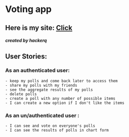 # Voting app

## Here is my site: [Click](https://voting-app-hackerq.c9users.io)
##### created by hackerq

## User Stories:

### As an authenticated user:
    - keep my polls and come back later to access them
    - share my polls with my friends
    - see the aggregate results of my polls
    - delete polls
    - create a poll with any number of possible items
    - I can create a new option if I don't like the items
    
### As an un/authenticated user :
    - I can see and vote on everyone's polls
    - I can see the results of polls in chart form



